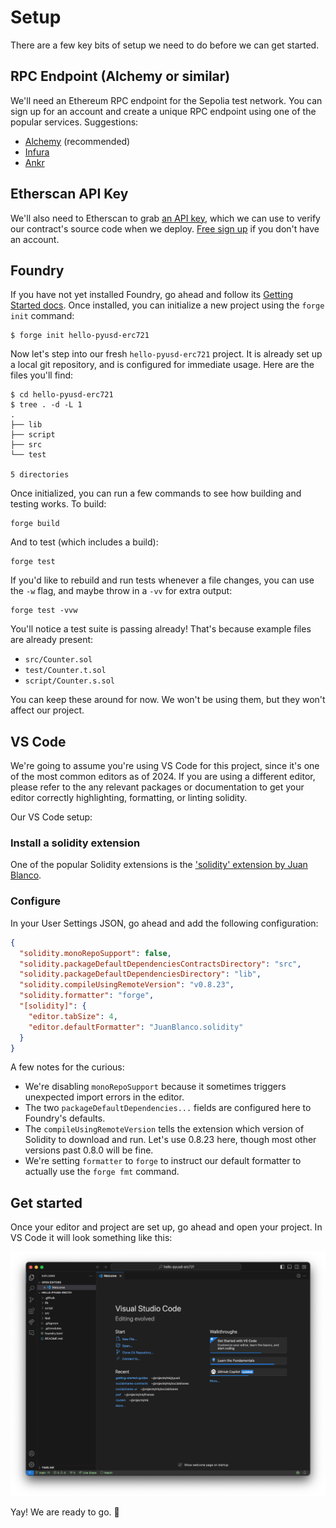 # Setup

There are a few key bits of setup we need to do before we can get started.

## RPC Endpoint (Alchemy or similar)

We'll need an Ethereum RPC endpoint for the Sepolia test network. You can sign up for an account and create a unique RPC endpoint using one of the popular services. Suggestions:

- [Alchemy](https://www.alchemy.com/) (recommended)
- [Infura](https://www.infura.io/)
- [Ankr](https://www.ankr.com/)

## Etherscan API Key

We'll also need to Etherscan to grab [an API key](https://etherscan.io/myapikey), which we can use to verify our contract's source code when we deploy. [Free sign up](https://etherscan.io/register) if you don't have an account.

## Foundry

If you have not yet installed Foundry, go ahead and follow its [Getting Started docs](https://book.getfoundry.sh/getting-started/installation). Once installed, you can initialize a new project using the `forge init` command:

```shell
$ forge init hello-pyusd-erc721
```

Now let's step into our fresh `hello-pyusd-erc721` project. It is already set up a local git repository, and is configured for immediate usage. Here are the files you'll find:

```shell
$ cd hello-pyusd-erc721
$ tree . -d -L 1
.
├── lib
├── script
├── src
└── test

5 directories
```

Once initialized, you can run a few commands to see how building and testing works. To build:

```shell
forge build
```

And to test (which includes a build):

```shell
forge test
```

If you'd like to rebuild and run tests whenever a file changes, you can use the `-w` flag, and maybe throw in a `-vv` for extra output:

```shell
forge test -vvw
```

You'll notice a test suite is passing already! That's because example files are already present:

- `src/Counter.sol`
- `test/Counter.t.sol`
- `script/Counter.s.sol`

You can keep these around for now. We won't be using them, but they won't affect our project.

## VS Code

We're going to assume you're using VS Code for this project, since it's one of the most common editors as of 2024. If you are using a different editor, please refer to the any relevant packages or documentation to get your editor correctly highlighting, formatting, or linting solidity.

Our VS Code setup:

### Install a solidity extension

One of the popular Solidity extensions is the ['solidity' extension by Juan Blanco](https://marketplace.visualstudio.com/items?itemName=JuanBlanco.solidity).

### Configure

In your User Settings JSON, go ahead and add the following configuration:

```json
{
  "solidity.monoRepoSupport": false,
  "solidity.packageDefaultDependenciesContractsDirectory": "src",
  "solidity.packageDefaultDependenciesDirectory": "lib",
  "solidity.compileUsingRemoteVersion": "v0.8.23",
  "solidity.formatter": "forge",
  "[solidity]": {
    "editor.tabSize": 4,
    "editor.defaultFormatter": "JuanBlanco.solidity"
  }
}
```

A few notes for the curious:

- We're disabling `monoRepoSupport` because it sometimes triggers unexpected import errors in the editor.
- The two `packageDefaultDependencies...` fields are configured here to Foundry's defaults.
- The `compileUsingRemoteVersion` tells the extension which version of Solidity to download and run. Let's use 0.8.23 here, though most other versions past 0.8.0 will be fine.
- We're setting `formatter` to `forge` to instruct our default formatter to actually use the `forge fmt` command.

## Get started

Once your editor and project are set up, go ahead and open your project. In VS Code it will look something like this:

![Your VS Code starting point](./assets/vs-code-start.png)

Yay! We are ready to go. 🎉
